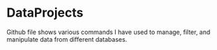 # DataProjects
Github file shows various commands I have used to manage, filter, and manipulate data from different databases. 
